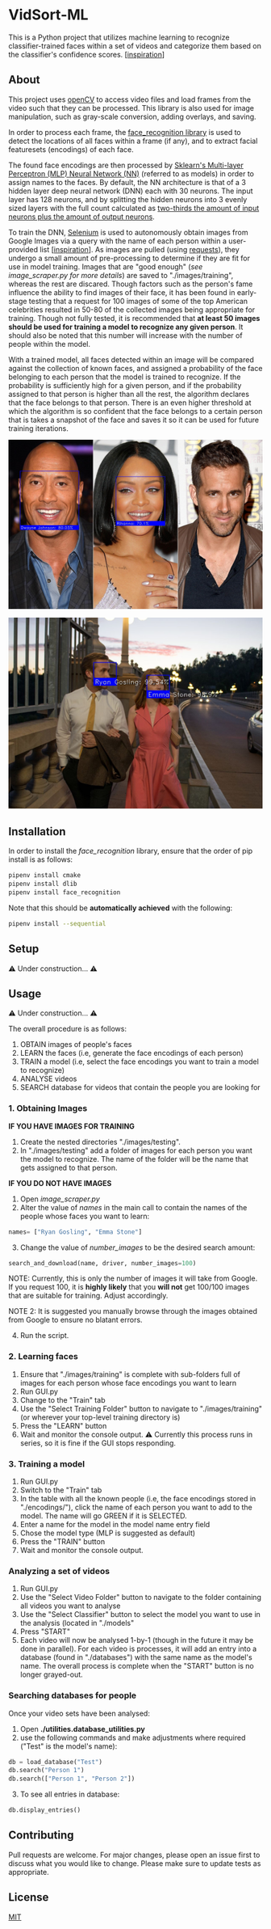 # VidSort-ML

This is a Python project that utilizes machine learning to recognize classifier-trained faces within a set of videos and categorize them based on the classifier's confidence scores. [[inspiration](https://www.analyticsvidhya.com/blog/2018/08/a-simple-introduction-to-facial-recognition-with-python-codes/)]

## About

This project uses [openCV](https://pypi.org/project/opencv-python/) to access video files and load frames from the video such that they can be processed. This library is also used for image manipulation, such as gray-scale conversion, adding overlays, and saving.

In order to process each frame, the [face_recognition library](https://github.com/ageitgey/face_recognition/blob/master/README.md#installation) is used to detect the locations of all faces within a frame (if any), and to extract facial featuresets (encodings) of each face.

The found face encodings are then processed by [Sklearn's Multi-layer Perceptron (MLP) Neural Network (NN)](https://scikit-learn.org/stable/modules/generated/sklearn.neural_network.MLPClassifier.html) (referred to as models) in order to assign names to the faces. By default, the NN architecture is that of a 3 hidden layer deep neural network (DNN) each with 30 neurons. The input layer has 128 neurons, and by splitting the hidden neurons into 3 evenly sized layers with the full count calculated as [two-thirds the amount of input neurons plus the amount of output neurons](https://books.google.ca/books?id=Swlcw7M4uD8C&printsec=frontcover&dq=Introduction+to+Neural+Networks+for+Java,+Second+Edition+The+Number+of+Hidden+Layers&hl=en&sa=X&ved=0ahUKEwiq8675k7fpAhUWsJ4KHXnKB6wQ6AEIKDAA#v=onepage&q=Introduction%20to%20Neural%20Networks%20for%20Java%2C%20Second%20Edition%20The%20Number%20of%20Hidden%20Layers&f=false).

To train the DNN, [Selenium](https://pypi.org/project/selenium/) is used to autonomously obtain images from Google Images via a query with the name of each person within a user-provided list [[inspiration](https://towardsdatascience.com/image-scraping-with-python-a96feda8af2d)]. As images are pulled (using [requests](https://pypi.org/project/requests/)), they undergo a small amount of pre-processing to determine if they are fit for use in model training. Images that are "good enough" (*see image_scraper.py for more details*) are saved to "./images/training", whereas the rest are discared. Though factors such as the person's fame influence the ability to find images of their face, it has been found in early-stage testing that a request for 100 images of some of the top American celebrities resulted in 50-80 of the collected images being appropriate for training. Though not fully tested, it is recommended that **at least 50 images should be used for training a model to recognize any given person**.  It should also be noted that this number will increase with the number of people within the model.

With a trained model, all faces detected within an image will be compared against the collection of known faces, and assigned a probability of the face belonging to each person that the model is trained to recognize. If the probability is sufficiently high for a given person, and if the probability assigned to that person is higher than all the rest, the algorithm declares that the face belongs to that person. There is an even higher threshold at which the algorithm is so confident that the face belongs to a certain person that is takes a snapshot of the face and saves it so it can be used for future training iterations.

![face_detection_picture](https://raw.githubusercontent.com/m-rubik/VidSort-ML/master/examples/images/1.jpg)

![face_detection_picture_2](https://raw.githubusercontent.com/m-rubik/VidSort-ML/master/examples/images/2.jpg)

## Installation

In order to install the *face_recognition* library, ensure that the order of pip install is as follows:
```bash
pipenv install cmake
pipenv install dlib
pipenv install face_recognition
```

Note that this should be **automatically achieved** with the following:
```bash
pipenv install --sequential
```

## Setup
⚠️ Under construction... ⚠️

## Usage
⚠️ Under construction... ⚠️

The overall procedure is as follows:
1. OBTAIN images of people's faces
2. LEARN the faces (i.e, generate the face encodings of each person)
3. TRAIN a model (i.e, select the face encodings you want to train a model to recognize)
4. ANALYSE videos
5. SEARCH database for videos that contain the people you are looking for


### 1. Obtaining Images
**IF YOU HAVE IMAGES FOR TRAINING**
1. Create the nested directories "./images/testing". 
2. In "./images/testing" add a folder of images for each person you want the model to recognize. The name of the folder will be the name that gets assigned to that person.

**IF YOU DO NOT HAVE IMAGES**
1. Open *image_scraper.py*
2. Alter the value of *names* in the main call to contain the names of the people whose faces you want to learn:
```python
names= ["Ryan Gosling", "Emma Stone"]
```
3. Change the value of *number_images* to be the desired search amount:
```python
search_and_download(name, driver, number_images=100)
```
NOTE: Currently, this is only the number of images it will take from Google. If you request 100, it is **highly likely** that you **will not** get 100/100 images that are suitable for training. Adjust accordingly.

NOTE 2: It is suggested you manually browse through the images obtained from Google to ensure no blatant errors.

4. Run the script.

### 2. Learning faces ###
1. Ensure that "./images/training" is complete with sub-folders full of images for each person whose face encodings you want to learn
2. Run GUI.py
3. Change to the "Train" tab
4. Use the "Select Training Folder" button to navigate to "./images/training" (or wherever your top-level training directory is)
5. Press the "LEARN" button
6. Wait and monitor the console output. ⚠️ Currently this process runs in series, so it is fine if the GUI stops responding.

### 3. Training a model ###
1. Run GUI.py
2. Switch to the "Train" tab
3. In the table with all the known people (i.e, the face encodings stored in "./encodings/"), click the name of each person you want to add to the model. The name will go GREEN if it is SELECTED.
4. Enter a name for the model in the model name entry field
5. Chose the model type (MLP is suggested as default)
6. Press the "TRAIN" button
7. Wait and monitor the console output.

### Analyzing a set of videos ###
1. Run GUI.py
2. Use the "Select Video Folder" button to navigate to the folder containing all videos you want to analyse
3. Use the "Select Classifier" button to select the model you want to use in the analysis (located in "./models"
4. Press "START"
5. Each video will now be analysed 1-by-1 (though in the future it may be done in parallel). For each video is processes, it will add an entry into a database (found in "./databases") with the same name as the model's name. The overall process is complete when the "START" button is no longer grayed-out.

### Searching databases for people ###
Once your video sets have been analysed:
1. Open **./utilities.database_utilities.py**
2. use the following commands and make adjustments where required ("Test" is the model's name):
```python
db = load_database("Test")
db.search("Person 1")
db.search(["Person 1", "Person 2"])
```
3. To see all entries in database:
```python
db.display_entries()
```

## Contributing
Pull requests are welcome. For major changes, please open an issue first to discuss what you would like to change.
Please make sure to update tests as appropriate.

## License
[MIT](https://choosealicense.com/licenses/mit/)